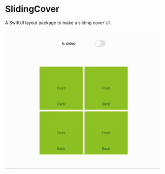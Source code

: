 # SlidingCover

A SwiftUI layout package to make a sliding cover UI.


![screen-gif](./resource/preview.gif)
